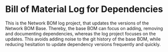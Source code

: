 # Bill of Material Log for Dependencies
This is the Network BOM log project, that updates the versions of the Network BOM Base.
Thereby, the base BOM can focus on adding, removing and documenting dependencies,
whereas the log project focuses on the updates.
This avoids adding noise to the git history of the base BOM,
while reducing hesitation to update dependency versions frequently and quickly.